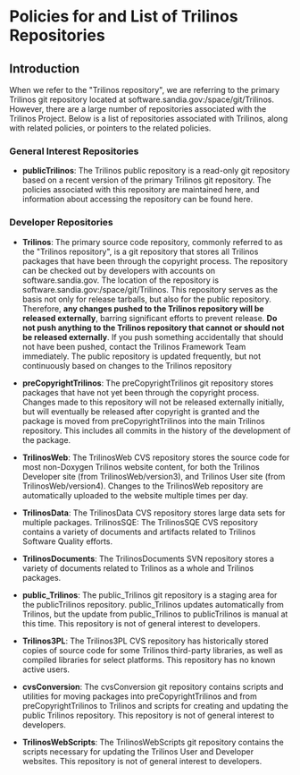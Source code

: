 # Policies for and List of Trilinos Repositories

## Introduction

When we refer to the "Trilinos repository", we are referring to the primary Trilinos git repository located at software.sandia.gov:/space/git/Trilinos. However, there are a large number of repositories associated with the Trilinos Project. Below is a list of repositories associated with Trilinos, along with related policies, or pointers to the related policies.

### General Interest Repositories

+ **publicTrilinos**: The Trilinos public repository is a read-only git repository based on a recent version of the primary Trilinos git repository. The policies associated with this repository are maintained here, and information about accessing the repository can be found here.

### Developer Repositories

+ **Trilinos**:  The primary source code repository, commonly referred to as the "Trilinos repository", is a git repository that stores all Trilinos packages that have been through the copyright process. The repository can be checked out by developers with accounts on software.sandia.gov. The location of the repository is software.sandia.gov:/space/git/Trilinos. This repository serves as the basis not only for release tarballs, but also for the public repository. Therefore, **any changes pushed to the Trilinos repository will be released externally**, barring significant efforts to prevent release. **Do not push anything to the Trilinos repository that cannot or should not be released externally**. If you push something accidentally that should not have been pushed, contact the Trilinos Framework Team immediately. The public repository is updated frequently, but not continuously based on changes to the Trilinos repository

+ **preCopyrightTrilinos**: The preCopyrightTrilinos git repository stores packages that have not yet been through the copyright process. Changes made to this repository will not be released externally initially, but will eventually be released after copyright is granted and the package is moved from preCopyrightTrilinos into the main Trilinos repository. This includes all commits in the history of the development of the package.

+ **TrilinosWeb**:  The TrilinosWeb CVS repository stores the source code for most non-Doxygen Trilinos website content, for both the Trilinos Developer site (from TrilinosWeb/version3), and Trilinos User site (from TrilinosWeb/version4). Changes to the TrilinosWeb repository are automatically uploaded to the website multiple times per day.

+ **TrilinosData**:  The TrilinosData CVS repository stores large data sets for multiple packages.
TrilinosSQE: The TrilinosSQE CVS repository contains a variety of documents and artifacts related to Trilinos Software Quality efforts.

+ **TrilinosDocuments**: The TrilinosDocuments SVN repository stores a variety of documents related to Trilinos as a whole and Trilinos packages.

+ **public_Trilinos**:  The public_Trilinos git repository is a staging area for the publicTrilinos repository. public_Trilinos updates automatically from Trilinos, but the update from public_Trilinos to publicTrilinos is manual at this time. This repository is not of general interest to developers.

+ **Trilinos3PL**: The Trilinos3PL CVS repository has historically stored copies of source code for some Trilinos third-party libraries, as well as compiled libraries for select platforms. This repository has no known active users.

+ **cvsConversion**:  The cvsConversion git repository contains scripts and utilities for moving packages into preCopyrightTrilinos and from preCopyrightTrilinos to Trilinos and scripts for creating and updating the public Trilinos repository. This repository is not of general interest to developers.

+ **TrilinosWebScripts**: The TrilinosWebScripts git repository contains the scripts necessary for updating the Trilinos User and Developer websites. This repository is not of general interest to developers.